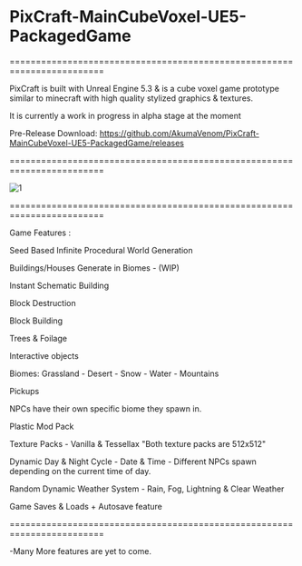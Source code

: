 # PixCraft-MainCubeVoxel-UE5-PackagedGame

========================================================================

PixCraft is built with Unreal Engine 5.3 & is a cube voxel game prototype similar to minecraft with high quality stylized graphics & textures.

It is currently a work in progress in alpha stage at the moment

Pre-Release Download: https://github.com/AkumaVenom/PixCraft-MainCubeVoxel-UE5-PackagedGame/releases

========================================================================

![1](https://github.com/user-attachments/assets/4f47b159-8499-40fa-a82d-701ca66dbed3)

========================================================================

Game Features : 

Seed Based Infinite Procedural World Generation

Buildings/Houses Generate in Biomes - (WIP)

Instant Schematic Building

Block Destruction

Block Building

Trees & Foilage

Interactive objects

Biomes: Grassland - Desert - Snow - Water - Mountains

Pickups

NPCs have their own specific biome they spawn in.

Plastic Mod Pack

Texture Packs - Vanilla & Tessellax "Both texture packs are 512x512"

Dynamic Day & Night Cycle - Date & Time - Different NPCs spawn depending on the current time of day.

Random Dynamic Weather System - Rain, Fog, Lightning & Clear Weather

Game Saves & Loads + Autosave feature

========================================================================

-Many More features are yet to come.
